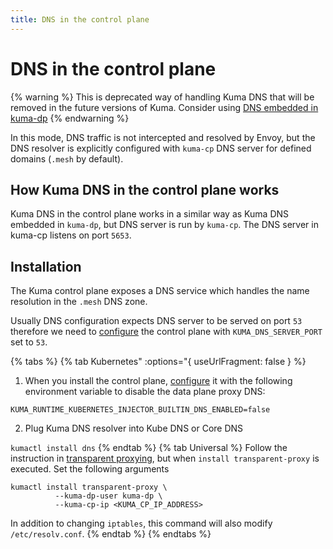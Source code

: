 ```yaml
---
title: DNS in the control plane
---
```

# DNS in the control plane

{% warning %}
This is deprecated way of handling Kuma DNS that will be removed in the future versions of Kuma. Consider using [DNS embedded in kuma-dp](../dns)
{% endwarning %}

In this mode, DNS traffic is not intercepted and resolved by Envoy, but the DNS resolver is explicitly configured with `kuma-cp` DNS server for defined domains (`.mesh` by default).

## How Kuma DNS in the control plane works

Kuma DNS in the control plane works in a similar way as Kuma DNS embedded in `kuma-dp`, but DNS server is run by `kuma-cp`.
The DNS server in kuma-cp listens on port `5653`.

## Installation

The Kuma control plane exposes a DNS service which handles the name resolution in the `.mesh` DNS zone.

Usually DNS configuration expects DNS server to be served on port `53` therefore we need to [configure](../documentation/configuration) the control plane with `KUMA_DNS_SERVER_PORT` set to `53`.

{% tabs %}
{% tab Kubernetes" :options="{ useUrlFragment: false } %}
1. When you install the control plane, [configure](../documentation/configuration) it with the following environment variable to disable the data plane proxy DNS:

`KUMA_RUNTIME_KUBERNETES_INJECTOR_BUILTIN_DNS_ENABLED=false`

2. Plug Kuma DNS resolver into Kube DNS or Core DNS

`kumactl install dns`
{% endtab %}
{% tab Universal %}
Follow the instruction in [transparent proxying](../transparent-proxying), but when `install transparent-proxy` is executed. Set the following arguments

```shell
kumactl install transparent-proxy \
          --kuma-dp-user kuma-dp \
          --kuma-cp-ip <KUMA_CP_IP_ADDRESS>
```

In addition to changing `iptables`, this command will also modify `/etc/resolv.conf`.
{% endtab %}
{% endtabs %}

